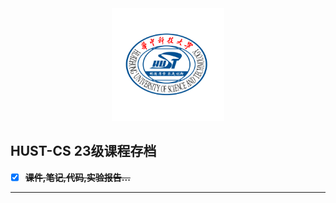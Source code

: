 <div align = center>
<img src="./hust.png" width="" height="180"/>
</div>

## **HUST-CS 23级课程存档**

- [x] ~~**课件,笔记,代码,实验报告...**~~
--------------

